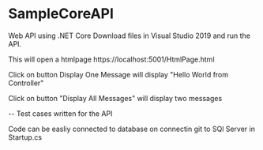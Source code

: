 # SampleCoreAPI
Web API using .NET Core
Download files in Visual Studio 2019 and run the API.

This will open a htmlpage https://localhost:5001/HtmlPage.html

Click on button Display One Message will display "Hello World from Controller"

Click on button   "Display All Messages" will display two messages

-- Test cases written for the API

Code can be easliy connected to database on connectin git to SQl Server in Startup.cs

